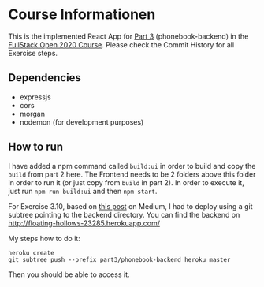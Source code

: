 # Course Informationen
This is the implemented React App for [Part 3](https://fullstackopen.com/en/part3) (phonebook-backend) in the [FullStack Open 2020 Course](http://fullstackopen.com). Please check the Commit History for all Exercise steps.

## Dependencies
* expressjs
* cors
* morgan
* nodemon (for development purposes)

## How to run
I have added a npm command called `build:ui` in order to build and copy the `build` from part 2 here. The Frontend needs to be 2 folders above this folder in order to run it (or just copy from `build` in part 2). In order to execute it, just run `npm run build:ui` and then `npm start`.

For Exercise 3.10, based on [this post](https://medium.com/@shalandy/deploy-git-subdirectory-to-heroku-ea05e95fce1f) on Medium, I had to deploy using a git subtree pointing to the backend directory. 
You can find the backend on http://floating-hollows-23285.herokuapp.com/

My steps how to do it:

    heroku create
    git subtree push --prefix part3/phonebook-backend heroku master

Then you should be able to access it.
